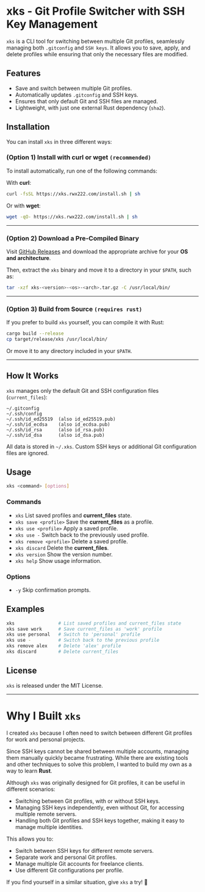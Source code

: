 # xks - Git Profile Switcher with SSH Key Management

`xks` is a CLI tool for switching between multiple Git profiles,
seamlessly managing both `.gitconfig` and `SSH keys`. It allows you to save,
apply, and delete profiles while ensuring that only the necessary files are
modified.

## Features

- Save and switch between multiple Git profiles.
- Automatically updates `.gitconfig` and SSH keys.
- Ensures that only default Git and SSH files are managed.
- Lightweight, with just one external Rust dependency (`sha2`).

## Installation

You can install `xks` in three different ways:

### (Option 1) Install with curl or wget `(recommended)`

To install automatically, run one of the following commands:

With **curl**:

```sh
curl -fsSL https://xks.rwx222.com/install.sh | sh
```

Or with **wget**:

```sh
wget -qO- https://xks.rwx222.com/install.sh | sh
```

---

### (Option 2) Download a Pre-Compiled Binary

Visit [GitHub Releases](https://github.com/rwx222/xks/releases) and download
the appropriate archive for your **OS and architecture**.

Then, extract the `xks` binary and move it to a directory in your `$PATH`,
such as:

```sh
tar -xzf xks-<version>-<os>-<arch>.tar.gz -C /usr/local/bin/
```

---

### (Option 3) Build from Source `(requires rust)`

If you prefer to build `xks` yourself, you can compile it with Rust:

```sh
cargo build --release
cp target/release/xks /usr/local/bin/
```

Or move it to any directory included in your `$PATH`.

---

## How It Works

`xks` manages only the default Git and SSH configuration files (`current_files`):

```
~/.gitconfig
~/.ssh/config
~/.ssh/id_ed25519  (also id_ed25519.pub)
~/.ssh/id_ecdsa    (also id_ecdsa.pub)
~/.ssh/id_rsa      (also id_rsa.pub)
~/.ssh/id_dsa      (also id_dsa.pub)
```

All data is stored in `~/.xks`. Custom SSH keys or additional Git configuration
files are ignored.

## Usage

```sh
xks <command> [options]
```

### Commands

- `xks` List saved profiles and **current_files** state.
- `xks save <profile>` Save the **current_files** as a profile.
- `xks use <profile>` Apply a saved profile.
- `xks use -` Switch back to the previously used profile.
- `xks remove <profile>` Delete a saved profile.
- `xks discard` Delete the **current_files**.
- `xks version` Show the version number.
- `xks help` Show usage information.

### Options

- `-y` Skip confirmation prompts.

## Examples

```sh
xks                # List saved profiles and current_files state
xks save work      # Save current_files as 'work' profile
xks use personal   # Switch to 'personal' profile
xks use -          # Switch back to the previous profile
xks remove alex    # Delete 'alex' profile
xks discard        # Delete current_files
```

## License

`xks` is released under the MIT License.

---

# Why I Built `xks`

I created `xks` because I often need to switch between different Git profiles
for work and personal projects.

Since SSH keys cannot be shared between multiple accounts, managing them
manually quickly became frustrating. While there are existing tools and other
techniques to solve this problem, I wanted to build my own as a way to learn
**Rust**.

Although `xks` was originally designed for Git profiles, it can be useful in
different scenarios:

- Switching between Git profiles, with or without SSH keys.
- Managing SSH keys independently, even without Git, for accessing multiple
  remote servers.
- Handling both Git profiles and SSH keys together, making it easy to manage
  multiple identities.

This allows you to:

- Switch between SSH keys for different remote servers.
- Separate work and personal Git profiles.
- Manage multiple Git accounts for freelance clients.
- Use different Git configurations per profile.

If you find yourself in a similar situation, give `xks` a try! 🚀
